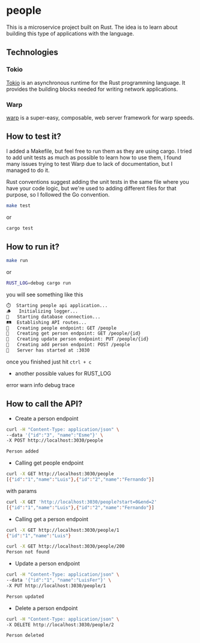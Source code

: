 # people

This is a microservice project built on Rust. The idea is to learn about building this type of applications with the language.

## Technologies

### Tokio
[Tokio](https://tokio.rs) is an asynchronous runtime for the Rust programming language. It provides the building blocks needed for writing network applications.

### Warp
[warp](https://docs.rs/warp/latest/warp/) is a super-easy, composable, web server framework for warp speeds.

## How to test it?

I added a Makefile, but feel free to run them as they are using cargo. I tried to add unit tests as much as possible to learn how to use them, I found many issues trying to test Warp due to lack of documentation, but I managed to do it.

Rust conventions suggest adding the unit tests in the same file where you have your code logic, but we're used to adding different files for that purpose, so I followed the Go convention.

```sh
make test
```

or

```sh
cargo test
```

## How to run it?

```sh
make run
```

or

```sh
RUST_LOG=debug cargo run
```

you will see something like this

```sh
⏱️	Starting people api application...
🪵	Initializing logger...
🗿	Starting database connection...
🛤️  Establishing API routes...
👤	Creating people endpoint: GET /people
👤	Creating get person endpoint: GET /people/{id}
👤	Creating update person endpoint: PUT /people/{id}
👤	Creating add person endpoint: POST /people
🍏	Server has started at :3030
```

once you finished just hit `ctrl + c`

* another possible values for RUST_LOG

error
warn
info
debug
trace

## How to call the API?

* Create a person endpoint

```sh
curl -H "Content-Type: application/json" \
--data '{"id":"3", "name":"Esme"}' \
-X POST http://localhost:3030/people

Person added
```

* Calling get people endpoint

```sh
curl -X GET http://localhost:3030/people
[{"id":"1","name":"Luis"},{"id":"2","name":"Fernando"}]
```

with params

```sh
curl -X GET 'http://localhost:3030/people?start=0&end=2'
[{"id":"1","name":"Luis"},{"id":"2","name":"Fernando"}]
```

* Calling get a person endpoint

```sh
curl -X GET http://localhost:3030/people/1
{"id":"1","name":"Luis"}
```

```sh
curl -X GET http://localhost:3030/people/200
Person not found
```

* Update a person endpoint

```sh
curl -H "Content-Type: application/json" \
--data '{"id":"1", "name":"LuisFer"}' \
-X PUT http://localhost:3030/people/1

Person updated
```

* Delete a person endpoint

```sh
curl -H "Content-Type: application/json" \
-X DELETE http://localhost:3030/people/2

Person deleted
```
